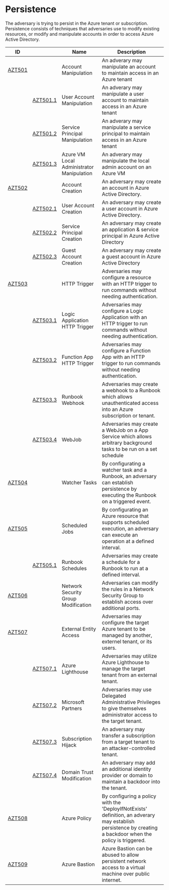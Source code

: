# Persistence

The adversary is trying to persist in the Azure tenant or subscription. Persistence consists of techniques that adversaries use to modify existing resources, or modify and manipulate accounts in order to access Azure Active Directory. 

|ID                      |                 |Name                                                                                                                   |Description                                       |
|------------------------|-----------------|-----------------------------------------------------------------------------------------------------------------------|--------------------------------------------------|
|[AZT501](AZT501/AZT501.md)   |                 |Account Manipulation                                                                                              |An adverary may manipulate an account to maintain access in an Azure tenant|
|                        |[AZT501.1](AZT501/AZT501-1.md)   |User Account Manipulation                                                                              |An adverary may manipulate a user account to maintain access in an Azure tenant|
|                        |[AZT501.2](AZT501/AZT501-2.md)   |Service Principal  Manipulation                                                                        |An adverary may manipulate a service principal to maintain access in an Azure tenant|
|                        |[AZT501.3](AZT501/AZT501-3.md)   |Azure VM Local Administrator Manipulation                                                              |An adverary may manipulate the local admin account on an Azure VM|
|[AZT502](AZT502/AZT502.md)   |                 |Account Creation                                                                                                  |An adversary may create an account in Azure Active Directory.|
|                        |[AZT502.1](AZT502/AZT502-1.md)   |User Account Creation                                                                                  |An adversary may create a user account in Azure Active Directory.|
|                        |[AZT502.2](AZT502/AZT502-2.md)   |Service Principal Creation                                                                             |An adversary may create an application & service principal in Azure Active Directory|
|                        |[AZT502.3](AZT502/AZT502-3.md)   |Guest Account Creation                                                                                 |An adversary may create a guest account in Azure Active Directory|
|[AZT503](AZT503/AZT503.md)   |                 |HTTP Trigger                                                                                                      |Adversaries may configure a resource with an HTTP trigger to run commands without needing authentication.|
|                        |[AZT503.1](AZT503/AZT503-1.md)   |Logic Application HTTP Trigger                                                                         |Adversaries may configure a Logic Application with an HTTP trigger to run commands without needing authentication.|
|                        |[AZT503.2](AZT503/AZT503-2.md)   |Function App HTTP Trigger                                                                              |Adversaries may configure a Function App with an HTTP trigger to run commands without needing authentication.|
|                        |[AZT503.3](AZT503/AZT503-3.md)   |Runbook Webhook                                                                                        |Adversaries may create a webhook to a Runbook which allows unauthenticated access into an Azure subscription or tenant.|
|                        |[AZT503.4](AZT503/AZT503-4.md)   |WebJob                                                                                                 |Adversaries may create a WebJob on a App Service which allows arbitrary background tasks to be run on a set schedule|
|[AZT504](AZT504/AZT504.md)   |   |Watcher Tasks                                                                                                                   |By configurating a watcher task and a Runbook, an adversary can establish persistence by executing the Runbook on a triggered event.|
|[AZT505](AZT505/AZT505.md)   |   |Scheduled Jobs                                                                                                                |By configurating an Azure resource that supports scheduled execution, an adversary can execute an operation at a defined interval.|
|                        |[AZT505.1](AZT505/AZT505-1.md)   |Runbook Schedules                                                                                      |Adversaries may create a schedule for a Runbook to run at a defined interval.|
|[AZT506](AZT506/AZT506.md)   |   |Network Security Group Modification                                                                                             |Adversaries can modify the rules in a Network Security Group to establish access over additional ports.|
|[AZT507](AZT507/AZT507.md)   |   |External Entity Access                                                                                            			   |Adversaries may configure the target Azure tenant to be managed by another, externel tenant, or its users.|
|                        |[AZT507.1](AZT507/AZT507-1.md)   |Azure Lighthouse                                                                                       |Adversaries may utilize Azure Lighthouse to manage the target tenant from an external tenant.|
|                        |[AZT507.2](AZT507/AZT507-2.md)   |Microsoft Partners                                                                                     |Adversaries may use Delegated Administrative Privileges to give themselves administrator access to the target tenant.|
|                        |[AZT507.3](AZT507/AZT507-3.md)   |Subscription Hijack                                                                                    |An adversary may transfer a subscription from a target tenant to an attacker-controlled tenant.|
|                        |[AZT507.4](AZT507/AZT507-4.md)   |Domain Trust Modification                                                                              |An adversary may add an additional identity provider or domain to maintain a backdoor into the tenant.|
|[AZT508](AZT508/AZT508.md)   |   |Azure Policy                                                                                             			           |By configuring a policy with the 'DeployIfNotExists' definition, an adverary may establish persistence by creating a backdoor when the policy is triggered.|
|[AZT509](AZT509/AZT509.md)   |   |Azure Bastion                                                                                             			           |Azure Bastion can be abused to allow persistent network access to a virtual machine over public internet.|